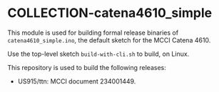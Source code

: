 # COLLECTION-catena4610_simple

This module is used for building formal release binaries of `catena4610_simple.ino`, the default sketch for the MCCI Catena 4610.

Use the top-level sketch `build-with-cli.sh` to build, on Linux.

This repository is used to build the following releases:

- US915/ttn: MCCI document 234001449.
